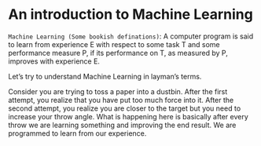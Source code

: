 # An introduction to Machine Learning

`Machine Learning (Some bookish definations)`: A computer program is said to learn from experience E with respect to some task T and some performance measure P, if its performance on T, as measured by P, improves with experience E. 

Let’s try to understand Machine Learning in layman’s terms.

Consider you are trying to toss a paper into a dustbin. After the first attempt, you realize that you have put too much force into it. After the second attempt, you realize you are closer to the target but you need to increase your throw angle. What is happening here is basically after every throw we are learning something and improving the end result. We are programmed to learn from our experience. 


